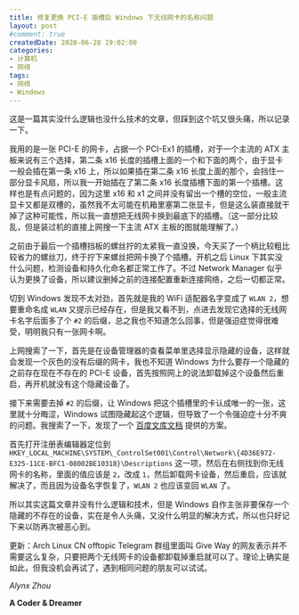 ```yaml
---
title: 修复更换 PCI-E 插槽后 Windows 下无线网卡的名称问题
layout: post
#comment: true
createdDate: 2020-06-28 19:02:00
categories:
- 计算机
- 网络
tags:
- 网络
- Windows
---
```

这是一篇其实没什么逻辑也没什么技术的文章，但踩到这个坑又很头痛，所以记录一下。

<!--more-->

我用的是一张 PCI-E 的网卡，占据一个 PCI-Ex1 的插槽，对于一个主流的 ATX 主板来说有三个选择，第二条 x16 长度的插槽上面的一个和下面的两个，由于显卡一般会插在第一条 x16 上，所以如果插在第二条 x16 长度上面的那个，会挡住一部分显卡风扇，所以我一开始插在了第二条 x16 长度插槽下面的第一个插槽。这样也是有点问题的，因为这里 x16 和 x1 之间并没有留出一个槽的空位，一般主流显卡又都是双槽的，虽然我不太可能在机箱里塞第二张显卡，但是这么装直接就干掉了这种可能性，所以我一直想把无线网卡换到最底下的插槽。（这一部分比较乱，但是装过机的直接上网搜一下主流 ATX 主板的图就能理解了。）

之前由于最后一个插槽挡板的螺丝拧的太紧我一直没换，今天买了一个柄比较粗比较省力的螺丝刀，终于拧下来螺丝把网卡换了个插槽。开机之后 Linux 下其实没什么问题，检测设备和持久化命名都正常工作了。不过 Network Manager 似乎认为更换了设备，所以建议删掉之前的连接配置重新连接网络，之后一切都正常。

切到 Windows 发现不太对劲，首先就是我的 WiFi 适配器名字变成了 `WLAN 2`，想要重命名成 `WLAN` 又提示已经存在，但是我又看不到，点进去发现它选择的无线网卡名字后面多了个 `#2` 的后缀，总之我也不知道怎么回事，但是强迫症觉得很难受，明明我只有一张网卡啊。

上网搜索了一下，首先是在设备管理器的查看菜单里选择显示隐藏的设备，这样就会发现一个灰色的没有后缀的网卡，我也不知道 Windows 为什么要存一个隐藏的之前存在现在不存在的 PCI-E 设备，首先按照网上的说法卸载掉这个设备然后重启，再开机就没有这个隐藏设备了。

接下来需要去掉 `#2` 的后缀，让 Windows 把这个插槽里的卡认成唯一的一张，这里就十分晦涩，Windows 试图隐藏起这个逻辑，但导致了一个令强迫症十分不爽的问题。我搜索了一下，发现了一个 [百度文库文档](https://wenku.baidu.com/view/275565c68bd63186bcebbc96.html) 提供的方案。

首先打开注册表编辑器定位到 `HKEY_LOCAL_MACHINE\SYSTEM\_ControlSet001\Control\Network\{4D36E972-E325-11CE-BFC1-08002BE10318}\Descriptions` 这一项，然后在右侧找到你无线网卡的名称，里面的值应该是 `2`，改成 `1`，然后卸载网卡设备，然后重启，应该就解决了，而且因为设备名字恢复了，`WLAN 2` 也应该变回 `WLAN` 了。

所以其实这篇文章并没有什么逻辑和技术，但是 Windows 自作主张非要保存一个隐藏的不存在的设备，实在是令人头痛，又没什么明显的解决方式，所以也只好记下来以防再次被恶心到。

更新：Arch Linux CN offtopic Telegram 群组里面叫 Give Way 的网友表示并不需要这么复杂，只要把两个无线网卡的设备都卸载掉重启就可以了。理论上确实是如此，但我没机会再试了，遇到相同问题的朋友可以试试。

*Alynx Zhou*

**A Coder & Dreamer**
